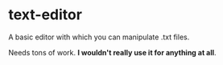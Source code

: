 # text-editor
A basic editor with which you can manipulate .txt files.

Needs tons of work. **I wouldn't really use it for anything at all**.
